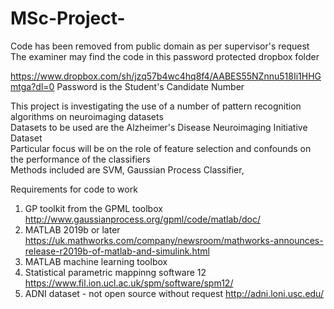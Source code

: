 # MSc-Project-

Code has been removed from public domain as per supervisor's request 
The examiner may find the code in this password protected dropbox folder

https://www.dropbox.com/sh/jzq57b4wc4hq8f4/AABES55NZnnu518Ii1HHGmtga?dl=0
Password is the Student's Candidate Number

This project is investigating the use of a number of pattern recognition algorithms on neuroimaging datasets \
Datasets to be used are the Alzheimer's Disease Neuroimaging Initiative Dataset \
Particular focus will be on the role of feature selection and confounds on the performance of the classifiers \
Methods included are SVM, Gaussian Process Classifier, 

Requirements for code to work
1. GP toolkit from the GPML toolbox http://www.gaussianprocess.org/gpml/code/matlab/doc/ 
2. MATLAB 2019b or later https://uk.mathworks.com/company/newsroom/mathworks-announces-release-r2019b-of-matlab-and-simulink.html 
3. MATLAB machine learning toolbox
4. Statistical parametric mappinng software 12 https://www.fil.ion.ucl.ac.uk/spm/software/spm12/ 
5. ADNI dataset - not open source without request http://adni.loni.usc.edu/ 
